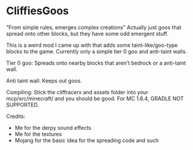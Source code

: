 CliffiesGoos
============

"From simple rules, emerges complex creations"  Actually just goos that spread onto other blocks, but they have some odd emergent stuff.

This is a weird mod I came up with that adds some taint-like/goo-type blocks to the game.  Currently only a simple tier 0 goo and anti-taint walls.

Tier 0 goo: Spreads onto nearby blocks that aren't bedrock or a anti-taint wall.

Anti taint wall: Keeps out goos.

Compiling: Stick the cliffracerx and assets folder into your mcp/src/minecraft/ and you should be good.  For MC 1.6.4, GRADLE NOT SUPPORTED.

Credits:

* Me for the derpy sound effects
* Me for the textures
* Mojang for the basic idea for the spreading code and such